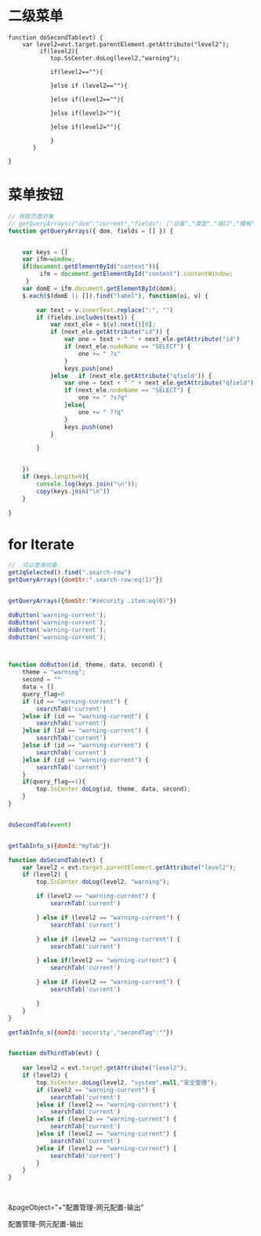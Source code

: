 # 二级菜单

    function doSecondTab(evt) {
        var level2=evt.target.parentElement.getAttribute("level2");
             if(level2){
                top.SsCenter.doLog(level2,"warning");

                if(level2==""){
                  
                }else if (level2==""){
                  
                }else if(level2==""){
                  
                }else if(level2=""){
                 
                }else if(level2=""){
              
                }
           }
        
    }

# 菜单按钮
```js
// 获取页面对象
// getQueryArrays({"dom":"current","fields": ["设备","类型","端口","模板","开始时间","结束时间"]})
function getQueryArrays({ dom, fields = [] }) {


    var keys = []
    var ifm=window;
    if(document.getElementById("content")){
         ifm = document.getElementById("content").contentWindow;    
     }
    var domE = ifm.document.getElementById(dom);
    $.each($(domE || []).find("label"), function(oi, v) {

        var text = v.innerText.replace(":", "")
        if (fields.includes(text)) {
            var next_ele = $(v).next()[0];
            if (next_ele.getAttribute("id")) {
                var one = text + " " + next_ele.getAttribute("id")
                if (next_ele.nodeName == "SELECT") {
                    one += " ?s"
                }
                keys.push(one)
            }else   if (next_ele.getAttribute("qfield")) {
                var one = text + " " + next_ele.getAttribute("qfield")
                if (next_ele.nodeName == "SELECT") {
                    one += " ?s?q"
                }else{
                    one += " ??q"
                }
                keys.push(one)
            }

        }


    })
    if (keys.length>0){
        console.log(keys.join("\n"));
        copy(keys.join("\n"))
    }

}


```

# for   Iterate

```js
//  可以查询对象 
getJqSelected().find(".search-row")
getQueryArrays({domStr:".search-row:eq(1)"})


getQueryArrays({domStr:"#security .item:eq(0)"})

doButton('warning-current');
doButton('warning-current');
doButton('warning-current');
doButton('warning-current');



function doButton(id, theme, data, second) {
    theme = "warning";
    second = ""
    data = []
    query_flag=0
    if (id == "warning-current") {
        searchTab('current')
    }else if (id == "warning-current") {
        searchTab('current')
    }else if (id == "warning-current") {
        searchTab('current')
    }else if (id == "warning-current") {
        searchTab('current')
    }else if (id == "warning-current") {
        searchTab('current')
    }
    if(query_flag==1){
        top.SsCenter.doLog(id, theme, data, second);
    }
}


doSecondTab(event)


getTabInfo_s({domId:"myTab"})

function doSecondTab(evt) {
    var level2 = evt.target.parentElement.getAttribute("level2");
    if (level2) {
        top.SsCenter.doLog(level2, "warning");

        if (level2 == "warning-current") {
            searchTab('current')

        } else if (level2 == "warning-current") {
            searchTab('current')

        } else if (level2 == "warning-current") {
            searchTab('current')

        } else if(level2 == "warning-current") {
            searchTab('current')

        } else if (level2 == "warning-current") {
            searchTab('current')

        }
    }
}

getTabInfo_s({domId:'security',"secondTag":""})


function doThirdTab(evt) {
  
    var level2 = evt.target.getAttribute("level2");
    if (level2) {
        top.SsCenter.doLog(level2, "system",null,"安全管理");
        if (level2 == "warning-current") {
            searchTab('current')
        }else if (level2 == "warning-current") {
            searchTab('current')
        }else if (level2 == "warning-current") {
            searchTab('current')
        }else if (level2 == "warning-current") {
            searchTab('current')
        }else if (level2 == "warning-current") {
            searchTab('current')
        } 
    }
}




```


<!-- pageObject -->

&pageObject="+"配置管理-网元配置-输出"

配置管理-网元配置-输出